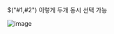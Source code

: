 $("#1,#2") 이렇게 두개 동시 선택 가능

![image](https://user-images.githubusercontent.com/85022962/132083517-69aec256-4711-4a2f-b2f8-4ea9777c9133.png)
